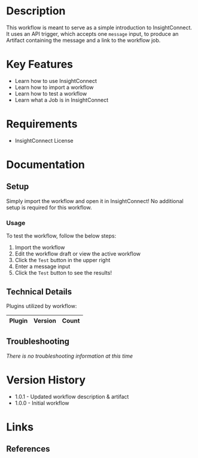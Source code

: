 # Description 

This workflow is meant to serve as a simple introduction to InsightConnect. It uses an API trigger, which accepts one `message` input, to produce an Artifact containing the message and a link to the workflow job.

# Key Features

* Learn how to use InsightConnect 
* Learn how to import a workflow
* Learn how to test a workflow
* Learn what a Job is in InsightConnect

# Requirements

* InsightConnect License

# Documentation

## Setup

Simply import the workflow and open it in InsightConnect! No additional setup is required for this workflow.

### Usage

To test the workflow, follow the below steps:

1. Import the workflow
2. Edit the workflow draft or view the active workflow
3. Click the `Test` button in the upper right
4. Enter a message input
5. Click the `Test` button to see the results!

## Technical Details

Plugins utilized by workflow:

|Plugin|Version|Count|
|----|----|--------|

## Troubleshooting

_There is no troubleshooting information at this time_

# Version History

* 1.0.1 - Updated workflow description & artifact
* 1.0.0 - Initial workflow

# Links

## References
